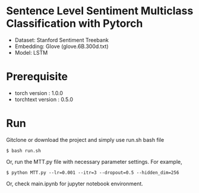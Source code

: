 # Sentence Level Sentiment Multiclass Classification with Pytorch


* Dataset: Stanford Sentiment Treebank
* Embedding: Glove (glove.6B.300d.txt)
* Model: LSTM


# Prerequisite
* torch version : 1.0.0
* torchtext version : 0.5.0

# Run
Gitclone or download the project and simply use run.sh bash file 
```
$ bash run.sh

```
Or, run the MTT.py file with necessary parameter settings. For example,
```
$ python MTT.py --lr=0.001 --itr=3 --dropout=0.5 --hidden_dim=256
```
Or, check main.ipynb for jupyter notebook environment.
